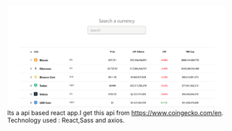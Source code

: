 ![alt text](https://github.com/Freeman1997/CryptoTracker-v1/blob/master/Cryptocurrency%20Traccker.png?raw=true)
Its a api based react app.I get this api from https://www.coingecko.com/en.
Technology used : React,Sass and axios.
